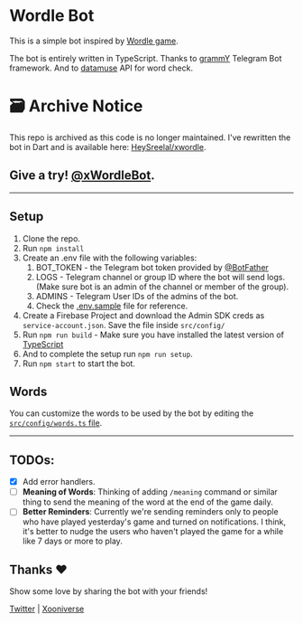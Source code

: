 # Wordle Bot

This is a simple bot inspired by [Wordle game](https://www.nytimes.com/games/wordle/index.html).

The bot is entirely written in TypeScript. Thanks to [grammY](https://grammy.dev/) Telegram Bot framework. And to [datamuse](https://www.datamuse.com/api/) API for word check.

# 🗃️ Archive Notice

This repo is archived as this code is no longer maintained. I've rewritten the bot in Dart and is available here: [HeySreelal/xwordle](https://github.com/HeySreelal/xwordle).

## Give a try! [@xWordleBot](https://t.me/xwordlebot).

<hr>

## Setup

1. Clone the repo.
2. Run `npm install`
3. Create an .env file with the following variables:
   1. BOT_TOKEN - the Telegram bot token provided by [@BotFather](https://t.me/BotFather)
   2. LOGS - Telegram channel or group ID where the bot will send logs. (Make sure bot is an admin of the channel or member of the group).
   3. ADMINS - Telegram User IDs of the admins of the bot.
   4. Check the [.env.sample](./.env.sample) file for reference.
4. Create a Firebase Project and download the Admin SDK creds as `service-account.json`. Save the file inside `src/config/`
5. Run `npm run build` - Make sure you have installed the latest version of [TypeScript](https://www.typescriptlang.org/download)
6. And to complete the setup run `npm run setup`.
7. Run `npm start` to start the bot.

## Words

You can customize the words to be used by the bot by editing the [`src/config/words.ts` file](./src/config/words.ts).

<hr>

## TODOs:

- [x] Add error handlers.
- [ ] **Meaning of Words**: Thinking of adding `/meaning` command or similar thing to send the meaning of the word at the end of the game daily.
- [ ] **Better Reminders**: Currently we're sending reminders only to people who have played yesterday's game and turned on notifications. I think, it's better to nudge the users who haven't played the game for a while like 7 days or more to play.

## Thanks ❤️

Show some love by sharing the bot with your friends!

[Twitter](https://twitter.com/HeySreelal) | [Xooniverse](https://t.me/xooniverse)
